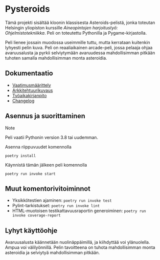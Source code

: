 # Pysteroids

Tämä projekti sisältää kloonin klassisesta Asteroids-pelistä, jonka toteutan
Helsingin yliopiston kurssille _Aineopintojen harjoitustyö:
Ohjelmistotekniikka_. Peli on toteutettu Pythonilla ja Pygame-kirjastolla.

Peli lienee jossain muodossa useimmille tuttu, mutta kerrataan kuitenkin
lyhyesti pelin kuva. Peli on reaaliaikainen arcade-peli, jossa pelaaja ohjaa
avaruusalusta ja pyrkii selviytymään avaruudessa mahdollisimman pitkään tuhoten
samalla mahdollisimman monta asteroidia.

## Dokumentaatio

- [Vaatimusmäärittely](dokumentaatio/vaatimusmaarittely.md)
- [Arkkitehtuurikuvaus](dokumentaatio/arkkitehtuuri.md)
- [Työaikakirjanpito](dokumentaatio/tuntikirjanpito.md)
- [Changelog](dokumentaatio/changelog.md)

## Asennus ja suorittaminen

> [!NOTE]
> Peli vaatii Pythonin version 3.8 tai uudemman.

Asenna riippuvuudet komennolla

```
poetry install
```

Käynnistä tämän jälkeen peli komennolla

```
poetry run invoke start
```

## Muut komentorivitoiminnot

- Yksikkötestien ajaminen: `poetry run invoke test`
- Pylint-tarkistukset: `poetry run invoke lint`
- HTML-muotoisen testikattavuusraportin generoiminen: `poetry run invoke coverage-report`

## Lyhyt käyttöohje

Avaruusalusta käännetään nuolinäppäimillä, ja kiihdyttää voi ylänuolella. Ampua voi välilyönnillä. Pelin tavoitteena on tuhota mahdollisimman monta asteroidia ja selviytyä mahdollisimman pitkään.
